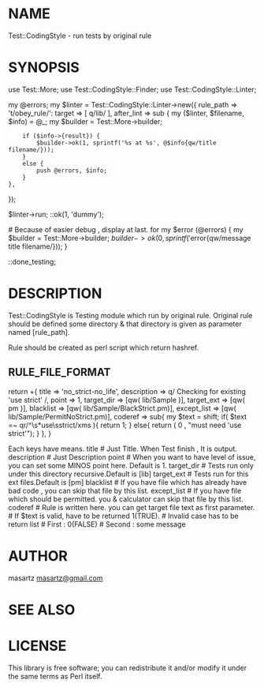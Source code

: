 # NAME

Test::CodingStyle - run tests by original rule

# SYNOPSIS

use Test::More;
use Test::CodingStyle::Finder;
use Test::CodingStyle::Linter;

my @errors;
my $linter = Test::CodingStyle::Linter->new({
    rule\_path => 't/obey\_rule/':
    target => \[ q/lib/ \],
    after\_lint => sub {
        my ($linter, $filename, $info) = @\_;
        my $builder = Test::More->builder;

        if ($info->{result}) {
            $builder->ok(1, sprintf('%s at %s', @$info{qw/title filename/}));
        }
        else {
            push @errors, $info;
        }
    },
});

$linter->run;
::ok(1, 'dummy');

\# Because of easier debug , display at last.
for my $error (@errors) {
    my $builder = Test::More->builder;
    $builder->ok(0, sprintf('%s :: %s at %s', @$error{qw/message title filename/}));
}

::done\_testing;



# DESCRIPTION

Test::CodingStyle is Testing module which run by original rule.
Original rule should be defined some directory & that directory is given as parameter named \[rule\_path\].

Rule should be created as perl script which return hashref.

## RULE\_FILE\_FORMAT

return +{
    title       => 'no\_strict-no\_life',
    description => q/ Checking for existing 'use strict' /,
    point       => 1,
    target\_dir  => \[qw( lib/Sample )\],
    target\_ext  => \[qw( pm )\],
    blacklist   => \[qw( lib/Sample/BlackStrict.pm)\],
    except\_list => \[qw( lib/Sample/PermitNoStrict.pm)\],
    coderef     => sub{
        my $text = shift;
        if( $text =~ qr/^\\s\*use\\sstrict/xms ){
            return 1;
        }
        else{
            return ( 0 , "must need 'use strict'");
        }
    },
}

Each keys have means.
    title       \# Just Title. When Test finish , It is output.
    description \# Just Description
    point       \# When you want to have level of issue, you can set some MINOS point here. Default is 1.
    target\_dir  \# Tests run only under this directory recursive.Default is \[lib\]
    target\_ext  \# Tests run for this ext files.Default is \[pm\]
    blacklist   \# If you have file which has already have bad code , you can skip that file by this list.
    except\_list \# If you have file which should be  permitted. you & calculator can skip that file by this list.
    coderef     \# Rule is written here. you can get target file text as first parameter.
                \# If $text is valid, have to be returned 1(TRUE).
                \# Invalid case has to be return list
                \#   First   : 0(FALSE)
                \#   Second  : some message

# AUTHOR

masartz <masartz@gmail.com>

# SEE ALSO

# LICENSE

This library is free software; you can redistribute it and/or modify
it under the same terms as Perl itself.
